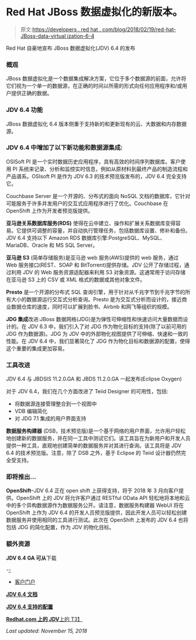 # Red Hat JBoss 数据虚拟化的新版本。

> 原文:[https://developers . red hat . com/blog/2018/02/19/red-hat-JBoss-data-virtual ization-6-4](https://developers.redhat.com/blog/2018/02/19/red-hat-jboss-data-virtualization-6-4)

Red Hat 自豪地宣布 JBoss 数据虚拟化(JDV) 6.4 的发布

### 概观

JBoss 数据虚拟化是一个数据集成解决方案，它位于多个数据源的前面，允许将它们视为一个单一的数据源，在正确的时间以所需的形式向任何应用程序和/或用户提供正确的数据。

### JDV 6.4 功能

JBoss 数据虚拟化 6.4 版本侧重于支持新的和更新现有的云、大数据和内存数据源。

### JDV 6.4 中增加了以下新功能和数据源集成:

OSISoft PI 是一个实时数据历史应用程序，具有高效的时间序列数据库。客户使用 PI 系统来记录、分析和监控实时信息，例如从原材料到最终产品的制造流程和产品谱系。OSIsoft PI 是作为 JDV 6.3 的技术预览版发布的，JDV 6.4 完全支持它。

Couchbase Server 是一个开源的、分布式的面向 NoSQL 文档的数据库，它针对可能服务于许多并发用户的交互式应用程序进行了优化。Couchbase 在 OpenShift 上作为开发者预览版提供。

**亚马逊关系数据库服务(RDS)** 使得在云中建立、操作和扩展关系数据库变得容易。它提供可调整的容量，并自动执行管理任务，包括数据库设置、修补和备份。JDV 6.4 支持以下 Amazon RDS 数据库引擎:PostgreSQL、MySQL、MariaDB、Oracle 和 MS SQL Server。

**亚马逊 S3** (简单存储服务)是亚马逊 web 服务(AWS)提供的 web 服务，通过 Web 服务接口(REST、SOAP 和 BitTorrent)提供存储。JDV 公开了存储过程，通过利用 JDV 的 Web 服务资源适配器来利用 S3 对象资源。这通常用于访问存储在亚马逊 S3 上的 CSV 或 XML 格式的数据或其他对象文件。

**Presto** 是一个开源的分布式 SQL 查询引擎，用于针对从千兆字节到千兆字节的所有大小的数据源运行交互式分析查询。Presto 是为交互式分析而设计的，接近商业数据仓库的速度，同时可以扩展到脸书、Airbnb 和网飞等组织的规模。

**JDG 集成**改进:JBoss 数据网格(JDG)是为弹性可伸缩性和快速访问大量数据而设计的。在 JDV 6.3 中，我们引入了对 JDG 作为物化目标的支持(除了以前可用的 JDG 作为数据源)。JDG 为 JDV 中的外部物化视图提供了可伸缩、快速和一致的性能。在 JDV 6.4 中，我们显著简化了 JDG 作为物化目标和数据源的配置，使得这个重要的集成更加容易。

### 工具改进

JDV 6.4 与 JBDSIS 11.2.0.GA 和 JBDS 11.2.0.GA 一起发布(Eclipse Oxygen)

对于 JDV 6.4，我们在几个方面改进了 Teiid Designer 的可用性，包括:

*   将数据源连接管理整合到一个视图中
*   VDB 编辑简化
*   对 JDG 7.1 集成的用户界面支持

**数据服务构建器** (DSB，技术预览版)是一个基于网络的用户界面，允许用户轻松地创建新的数据服务，并在同一工具中测试它们。该工具旨在为新用户和开发人员提供一种工具，直观地创建简单的数据服务并对其进行查询。该工具将是 JDV 6.4 的技术预览版。注意，除了 DSB 之外，基于 Eclipse 的 Teiid 设计器仍然完全受支持。

### 即将推出…

**OpenShift**–JDV 6.4 正在 open shift 上获得支持，将于 2018 年 3 月向客户提供。OpenShift 上的 JDV 将允许客户通过 RESTful OData API 轻松地将本地和云中的多个异构数据源作为数据服务公开。请注意，数据服务构建器 WebUI 将在 OpenShift 上作为 JDV 6.4 的开发人员预览版提供，因此开发人员可以轻松创建数据服务并使用相同的工具进行测试。此次在 OpenShift 上发布的 JDV 6.4 也将包括 JDG 的简化配置，作为 JDV 的物化目标。

### 额外资源

**JDV 6.4 GA 可从**下载

-[-](https://developers.redhat.com/products/datavirt/hello-world/)

- [客户门户](https://access.redhat.com/products/red-hat-jboss-data-virtualization/)

[**JDV 6.4 文档**](https://access.redhat.com/documentation/en-us/red_hat_jboss_data_virtualization/)

[**JDV 6.4 支持的配置**](https://access.redhat.com/articles/703663)

[**Redhat.com 上的 JDV**上的 T3】](https://www.redhat.com/en/technologies/jboss-middleware/data-virtualization)

*Last updated: November 15, 2018*